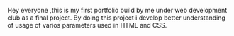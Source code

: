Hey everyone ,this is my first portfolio build by me under web development club as a final project. By doing this project i develop better understanding of usage of varios parameters used in HTML and CSS.
